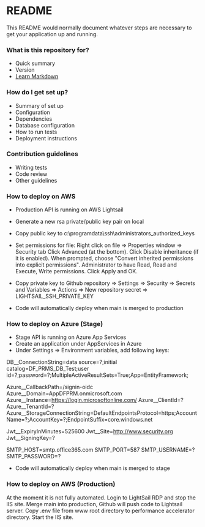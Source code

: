 # README #

This README would normally document whatever steps are necessary to get your application up and running.

### What is this repository for? ###

* Quick summary
* Version
* [Learn Markdown](https://bitbucket.org/tutorials/markdowndemo)

### How do I get set up? ###

* Summary of set up
* Configuration
* Dependencies
* Database configuration
* How to run tests
* Deployment instructions

### Contribution guidelines ###

* Writing tests
* Code review
* Other guidelines

### How to deploy on AWS ###

* Production API is running on AWS Lightsail
* Generate a new rsa private/public key pair on local
* Copy public key to c:\programdata\ssh\administrators_authorized_keys
* Set permissions for file:
  Right click on file => Properties window => Security tab
  Click Advanced (at the bottom).
  Click Disable inheritance (if it is enabled).
  When prompted, choose "Convert inherited permissions into explicit permissions".
  Administrator to have Read, Read and Execute, Write permissions.
  Click Apply and OK.

* Copy private key to Github repository => Settings => Security => Secrets and Variables => Actions
  => New repository secret => LIGHTSAIL_SSH_PRIVATE_KEY

* Code will automatically deploy when main is merged to production


### How to deploy on Azure (Stage) ###

* Stage API is running on Azure App Services
* Create an application under AppServices in Azure
* Under Settings => Environment variables, add following keys:
  
DB__ConnectionString=data source=?;initial catalog=DF_PRMS_DB_Test;user id=?;password=?;MultipleActiveResultSets=True;App=EntityFramework;

Azure__CallbackPath=/signin-oidc
Azure__Domain=AppDFPRM.onmicrosoft.com
Azure__Instance=https://login.microsoftonline.com/
Azure__ClientId=?
Azure__TenantId=?
Azure__StorageConnectionString=DefaultEndpointsProtocol=https;AccountName=?;AccountKey=?;EndpointSuffix=core.windows.net

Jwt__ExpiryInMinutes=525600
Jwt__Site=http://www.security.org
Jwt__SigningKey=?

SMTP_HOST=smtp.office365.com
SMTP_PORT=587
SMTP_USERNAME=?
SMTP_PASSWORD=?

* Code will automatically deploy when main is merged to stage

### How to deploy on AWS (Production) ###

At the moment it is not fully automated.
Login to LightSail RDP and stop the IIS site.
Merge main into production, Github will push code to Lightsail server.
Copy .env file from www root directory to performance accelerator directory.
Start the IIS site.

